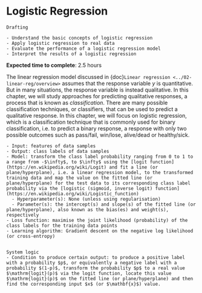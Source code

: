 # Logistic Regression

<!-- Capitalise initials. As compact as possible, prefer ONE line. -->
<!-- We use **UK** English spelling. -->
<!-- File names should be all lowercase, with words separated by hyphens (-), and no spaces.  Each chapter must include an "overview.md" and "quiz-sum-ref.md"-->

```{admonition} Status
Drafting
```

```{admonition} Objectives
- Understand the basic concepts of logistic regression
- Apply logistic regression to real data
- Evaluate the performance of a logistic regression model
- Interpret the results of a logistic regression
```

**Expected time to complete**: 2.5 hours

The linear regression model discussed in {doc}`Linear regression <../02-linear-reg/overview>` assumes that the response variable $y$ is quantitative. But in many situations, the response variable is instead qualitative. In this chapter, we will study approaches for predicting qualitative responses, a process that is known as _classification_. There are many possible classification techniques, or classifiers, that can be used to predict a qualitative response. In this chapter, we will focus on logistic regression, which is a classification technique that is commonly used for binary classification, i.e. to predict a binary response, a response with only two possible outcomes such as pass/fail, win/lose, alive/dead or healthy/sick.
<!-- Logistic regression is an extension of linear regression that is used when the response variable is categorical. It is also known as _logit regression_ or _logit model_. In this chapter, we will learn how to use logistic regression to make predictions and understand the relationship between variables. We will learn the basic concepts of logistic regression and apply it to real data. We will also learn how to evaluate the performance of a logistic regression model and interpret the results. -->

```{admonition} Ingredients
- Input: features of data samples
- Output: class labels of data samples
- Model: transform the class label probability ranging from 0 to 1 to a range from -$\infty$, to $\infty$ using the [logit function](https://en.wikipedia.org/wiki/Logit) and fit a line (or plane/hyperplane), i.e. a linear regression model, to the transformed training data and map the value on the fitted line (or plane/hyperplane) for the test data to its corresponding class label probability via the [logistic (sigmoid, inverse logit) function](https://en.wikipedia.org/wiki/Logistic_function)
  - Hyperparameter(s): None (unless using regularisation)
  - Parameter(s): the intercept(s) and slope(s) of the fitted line (or plane/hyperplane), also known as the bias(es) and weight(s), respectively
- Loss function: maximise the joint likelihood (probability) of the class labels for the training data points
- Learning algorithm: Gradient descent on the negative log likelihood (or cross-entropy)
```

```{admonition} Transparency
```

```{admonition} Transparency
System logic
- Condition to produce certain output: to produce a positive label with a probability $p$, or equivalently a negative label with a probability $(1-p)$, transform the probability $p$ to a real value $\mathrm{logit}(p)$ via the logit function, locate this value $\mathrm{logit}(p)$ on the fitted line (or plane/hyperplane) and then find the corresponding input $x$ (or $\mathbf{x}$) value.
```
<!-- find a data point $x$ such that $\mathbb{P}(c|\mathbf{x}, \boldsymbol{\beta}) > 0.5$ where $\boldsymbol{\beta}$ is the vector of parameters of the logistic regression model. -->
<!-- - What input to produce certain output:
- How to produce certain output: -->
